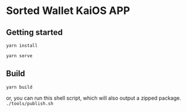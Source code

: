 # Sorted Wallet KaiOS APP

## Getting started
`yarn install`

`yarn serve`

## Build
`yarn build` 

or, you can run this shell script, which will also output a zipped package. `./tools/publish.sh`